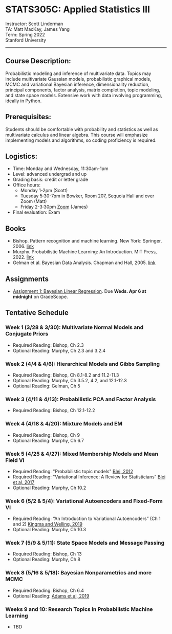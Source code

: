 # STATS305C: Applied Statistics III
Instructor: Scott Linderman <br>
TA: Matt MacKay, James Yang <br>
Term: Spring 2022 <br>
Stanford University

---

## Course Description: 
Probabilistic modeling and inference of multivariate data. Topics may include multivariate Gaussian models, probabilistic graphical models, MCMC and variational Bayesian inference, dimensionality reduction, principal components, factor analysis, matrix completion, topic modeling, and state space models. Extensive work with data involving programming, ideally in Python. 

## Prerequisites:
Students should be comfortable with probability and statistics as well as multivariate calculus and linear algebra. This course will emphasize implementing models and algorithms, so coding proficiency is required.

## Logistics:
- Time: Monday and Wednesday, 11:30am-1pm 
- Level: advanced undergrad and up
- Grading basis: credit or letter grade
- Office hours: 
  - Monday 1-2pm (Scott)
  - Tuesday 5:30-7pm in Bowker, Room 207, Sequoia Hall and over Zoom (Matt)
  - Friday 2-3:30pm [Zoom](https://stanford.zoom.us/j/91206623255?pwd=bTJ0S2F2TnNiM01wNjdycExoMzZjdz09) (James)
- Final evaluation: Exam

## Books
- Bishop. Pattern recognition and machine learning. New York: Springer, 2006. [link](https://www.microsoft.com/en-us/research/uploads/prod/2006/01/Bishop-Pattern-Recognition-and-Machine-Learning-2006.pdf)
- Murphy. Probabilistic Machine Learning: An Introduction. MIT Press, 2022. [link](https://probml.github.io/pml-book/book2.html)
- Gelman et al. Bayesian Data Analysis. Chapman and Hall, 2005. [link](http://www.stat.columbia.edu/~gelman/book/)

## Assignments
- [Assignment 1: Bayesian Linear Regression](https://github.com/slinderman/stats305c/blob/main/assignments/hw1/hw1.ipynb). Due **Weds. Apr 6 at midnight** on GradeScope. 

## Tentative Schedule

### Week 1 (3/28 & 3/30): Multivariate Normal Models and Conjugate Priors
- Required Reading: Bishop, Ch 2.3
- Optional Reading: Murphy, Ch 2.3 and 3.2.4

### Week 2 (4/4 & 4/6): Hierarchical Models and Gibbs Sampling
- Required Reading: Bishop, Ch 8.1-8.2 and 11.2-11.3
- Optional Reading: Murphy, Ch 3.5.2, 4.2, and 12.1-12.3
- Optional Reading: Gelman, Ch 5

### Week 3 (4/11 & 4/13): Probabilistic PCA and Factor Analysis
- Required Reading: Bishop, Ch 12.1-12.2 

### Week 4 (4/18 & 4/20): Mixture Models and EM
- Required Reading: Bishop, Ch 9
- Optional Reading: Murphy, Ch 6.7

### Week 5 (4/25 & 4/27): Mixed Membership Models and Mean Field VI
- Required Reading: "Probabilistic topic models" [Blei, 2012](http://www.cs.columbia.edu/~blei/fogm/2020F/readings/Blei2012.pdf)
- Required Reading: "Variational Inference: A Review for Statisticians” [Blei et al, 2017](https://www.tandfonline.com/doi/full/10.1080/01621459.2017.1285773)
- Optional Reading: Murphy, Ch 10.2

### Week 6 (5/2 & 5/4): Variational Autoencoders and Fixed-Form VI
- Required Reading: “An Introduction to Variational Autoencoders” (Ch 1 and 2) [Kingma and Welling, 2019](https://arxiv.org/pdf/1906.02691.pdf)
- Optional Reading: Murphy, Ch 10.3

### Week 7 (5/9 & 5/11): State Space Models and Message Passing
- Required Reading: Bishop, Ch 13
- Optional Reading: Murphy, Ch 8

### Week 8 (5/16 & 5/18): Bayesian Nonparametrics and more MCMC
- Required Reading: Bishop, Ch 6.4
- Optional Reading: [Adams et al, 2019](https://homepages.inf.ed.ac.uk/imurray2/pub/09poisson/adams-murray-mackay-2009b.pdf)

### Weeks 9 and 10: Research Topics in Probabilistic Machine Learning
- TBD
